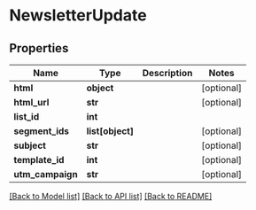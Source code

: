 # NewsletterUpdate

## Properties
Name | Type | Description | Notes
------------ | ------------- | ------------- | -------------
**html** | **object** |  | [optional] 
**html_url** | **str** |  | [optional] 
**list_id** | **int** |  | 
**segment_ids** | **list[object]** |  | [optional] 
**subject** | **str** |  | [optional] 
**template_id** | **int** |  | [optional] 
**utm_campaign** | **str** |  | [optional] 

[[Back to Model list]](../README.md#documentation-for-models) [[Back to API list]](../README.md#documentation-for-api-endpoints) [[Back to README]](../README.md)


